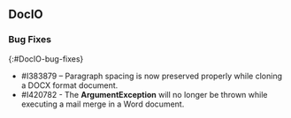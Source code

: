 ## DocIO

### Bug Fixes
{:#DocIO-bug-fixes}

* \#I383879 – Paragraph spacing is now preserved properly while cloning a DOCX format document.
* \#I420782 - The **ArgumentException** will no longer be thrown while executing a mail merge in a Word document.